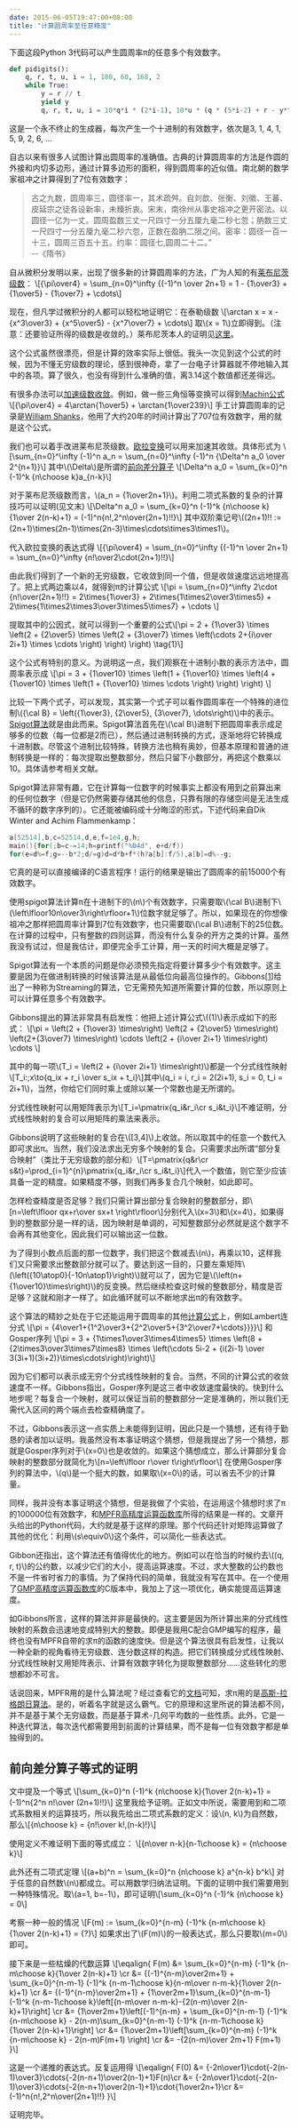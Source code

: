 ```yaml
---
date: 2015-06-05T19:47:00+08:00
title: "计算圆周率至任意精度"
---
```


下面这段Python 3代码可以产生圆周率π的任意多个有效数字。

```python
def pidigits():
    q, r, t, u, i = 1, 180, 60, 168, 2
    while True:
        y = r // t
        yield y
        q, r, t, u, i = 10*q*i * (2*i-1), 10*u * (q * (5*i-2) + r - y*t), t*u, u + 54*(i+1), i+1
```

这是一个永不终止的生成器，每次产生一个十进制的有效数字，依次是3, 1, 4, 1, 5, 9, 2, 6, ...

<!--more-->

自古以来有很多人试图计算出圆周率的准确值。古典的计算圆周率的方法是作圆的外接和内切多边形，通过计算多边形的面积，得到圆周率的近似值。南北朝的数学家祖冲之计算得到了7位有效数字：

> 古之九数，圆周率三，圆径率一，其术疏舛。自刘歆、张衡、刘徽、王蕃、皮延宗之徒各设新率，未臻折衷。宋末，南徐州从事史祖冲之更开密法。以圆径一亿为一丈。圆周盈数三丈一尺四寸一分五厘九毫二秒七忽；肭数三丈一尺四寸一分五厘九毫二秒六忽，正数在盈肭二限之间。密率：圆径一百一十三，圆周三百五十五。约率：圆径七,圆周二十二。”   
> --《隋书》

自从微积分发明以来，出现了很多新的计算圆周率的方法，广为人知的有[莱布尼茨级数]：
\\[{\pi\over4} = \sum\_{n=0}^\infty {(-1)^n \over 2n+1} = 1 - {1\over3} + {1\over5} - {1\over7} + \cdots\\]

现在，但凡学过微积分的人都可以轻松地证明它：在泰勒级数
\\[\arctan x = x - {x^3\over3} + {x^5\over5} - {x^7\over7} + \cdots\\]
取\\(x = 1\\)立即得到。（注意：还要验证所得的级数是收敛的。）莱布尼茨本人的证明见[这里][莱布尼茨证明]。

这个公式虽然很漂亮，但是计算的效率实际上很低。我头一次见到这个公式的时候，因为不懂无穷级数的理论，感到很神奇，拿了一台电子计算器就不停地输入其中的各项。算了很久，也没有得到什么准确的值，离3.14这个数值都还差得远。

有很多办法可以[加速级数收敛]。例如，做一些三角恒等变换可以得到[Machin公式]
\\[{\pi\over4} = 4\arctan{1\over5} + \arctan{1\over239}\\]
手工计算圆周率的记录是[William Shanks]，他用了大约20年的时间计算出了707位有效数字，用的就是这个公式。

我们也可以着手改进莱布尼茨级数。[欧拉变换]可以用来加速其收敛。具体形式为
\\[\sum\_{n=0}^\infty (-1)^n a\_n = \sum\_{n=0}^\infty (-1)^n {\Delta^n a\_0 \over 2^{n+1}}\\]
其中\\(\Delta\\)是所谓的[前向差分算子]
\\[\Delta^n a\_0 = \sum\_{k=0}^n (-1)^k {n\choose k}a\_{n-k}\\]

对于莱布尼茨级数而言，\\(a\_n = {1\over2n+1}\\)。利用二项式系数的复杂的计算技巧可以证明(见文末)
\\[\Delta^n a\_0 = \sum\_{k=0}^n (-1)^k {n\choose k}{1\over 2(n-k)+1} = (-1)^n{n!\,2^n\over(2n+1)!!}\\]
其中双阶乘记号\\((2n+1)!! := (2n+1)\times(2n-1)\times(2n-3)\times\cdots\times3\times1\\)。

代入欧拉变换的表达式得
\\[{\pi\over4} = \sum\_{n=0}^\infty {(-1)^n \over 2n+1} = \sum\_{n=0}^\infty {n!\over2\cdot(2n+1)!!}\\]

由此我们得到了一个新的无穷级数，它收敛到同一个值，但是收敛速度远远地提高了。把上式两边乘以4，就得到π的计算公式
\\[\pi = \sum\_{n=0}^\infty 2\cdot {n!\over(2n+1)!!} = 2\times{1\over3} + 2\times{1\times2\over3\times5} + 2\times{1\times2\times3\over3\times5\times7} + \cdots \\]

提取其中的公因式，就可以得到一个重要的公式\\[\pi = 2 + {1\over3} \times \left(2 + {2\over5} \times \left(2 + {3\over7} \times \left(\cdots 2+{i\over 2i+1} \times \cdots \right) \right) \right) \tag{1}\\]

这个公式有特别的意义。为说明这一点，我们观察在十进制小数的表示方法中，圆周率表示成
\\[\pi = 3 + {1\over10} \times \left(1 + {1\over10} \times \left(4 + {1\over10} \times \left(1 + {1\over10} \times \cdots \right) \right) \right) \\]

比较一下两个式子，可以发现，其实第一个式子可以看作圆周率在一个特殊的进位制\\({\cal B} = \left({1\over3}, {2\over5}, {3\over7}, \dots\right)\\)中的表示。[Spigot算法]就是由此而来。Spigot算法首先在\\(\cal B\\)进制下把圆周率表示成足够多的位数（每一位都是2而已），然后通过进制转换的方式，逐渐地将它转换成十进制数。尽管这个进制比较特殊，转换方法也稍有奥妙，但基本原理和普通的进制转换是一样的：每次提取出整数部分，然后只留下小数部分，再把这个数乘以10。具体请参考相关文献。

Spigot算法非常有趣，它在计算每一位数字的时候事实上都没有用到之前算出来的任何位数字（但是它仍然需要存储其他的信息，只靠有限的存储空间是无法生成不循环的数字序列的）。它还能被编码成十分晦涩的形式，下述代码来自Dik Winter and Achim Flammenkamp：

```c
a[52514],b,c=52514,d,e,f=1e4,g,h;
main(){for(;b=c-=14;h=printf("%04d", e+d/f))
for(e=d%=f;g=--b*2;d/=g)d=d*b+f*(h?a[b]:f/5),a[b]=d%--g;
```

它真的是可以直接编译的C语言程序！运行的结果是输出了圆周率的前15000个有效数字。

使用spigot算法计算π在十进制下的\\(n\\)个有效数字，只需要取\\(\cal B\\)进制下\\(\left\lfloor10n\over3\right\rfloor+1\\)位数字就足够了。所以，如果现在的你想像祖冲之那样把圆周率计算到7位有效数字，也只需要取\\(\cal B\\)进制下的25位数。在计算的过程中，只有整数的四则运算，而没有什么复杂的开方之类的计算。虽然我没有试过，但是我估计，即便完全手工计算，用一天的时间大概是足够了。

Spigot算法有一个本质的问题是你必须预先指定将要计算多少个有效数字。这主要是因为在做进制转换的时候该算法是从最低位向最高位操作的。Gibbons\[[1][Gibbons]\]给出了一种称为Streaming的算法，它无需预先知道所需要计算的位数，所以原则上可以计算任意多个有效数字。

Gibbons提出的算法非常具有启发性：他把上述计算公式\\((1)\\)表示成如下的形式：
\\[\pi = \left(2 + {1\over3} \times\right) \left(2 + {2\over5} \times\right) \left(2+{3\over7} \times\right) \cdots \left(2 + {i\over 2i+1} \times\right) \cdots \\]

其中的每一项\\(T\_i = \left(2 + {i\over 2i+1} \times\right)\\)都是一个分式线性映射\\[T\_i:\;x\to{q\_ix + r\_i \over s\_ix + t\_i}\\]其中\\(q\_i = i, r\_i = 2(2i+1), s\_i = 0, t\_i = 2i+1\\)，当然，你给它们同时乘上或除以某一个常数也是无所谓的。

分式线性映射可以用矩阵表示为\\[T\_i=\pmatrix{q\_i&r\_i\cr s\_i&t\_i}\\]不难证明，分式线性映射的复合可以用矩阵的乘法来表示。

Gibbons说明了这些映射的复合在\\([3,4]\\)上收敛。所以取其中的任意一个数代入即可求出π。当然，我们没法求出无穷多个映射的复合。只需要求出所谓“部分复合映射”（类比于无穷级数的部分和）\\[T=\pmatrix{q&r\cr s&t}=\prod_{i=1}^{n}\pmatrix{q\_i&r\_i\cr s\_i&t\_i}\\]代入一个数值，则它至少应该具备一定的精度。如果精度不够，则我们再多复合几个映射，如此即可。

怎样检查精度是否足够？我们只需计算出部分复合映射的整数部分，即\\[n=\left\lfloor qx+r\over sx+t \right\rfloor\\]分别代入\\(x=3\\)和\\(x=4\\)，如果得到的整数部分是一样的话，因为映射是单调的，可知整数部分必然就是这个数字不会再有其他变化，因此我们可以输出这一位数。

为了得到小数点后面的那一位数字，我们把这个数减去\\(n\\)，再乘以10，这样我们又只需要求出整数部分就可以了。要达到这一目的，只要左乘矩阵\\(\left({10\atop0}{-10n\atop1}\right)\\)就可以了，因为它是\\(\left(n+{1\over10}\times\right)\\)的反变换。然后继续检查这时候的整数部分，精度是否足够？这就和刚才一样了。如此循环就可以不断地求出π的有效数字。

这个算法的精妙之处在于它还能运用于圆周率的其他[计算公式][圆周率公式]上，例如Lambert连分式
\\[\pi = {4\over1+{1^2\over3+{2^2\over5+{3^2\over7+\cdots}}}}\\]
和Gosper序列
\\[\pi = 3 + {1\times1\over3\times4\times5} \times \left(8 + {2\times3\over3\times7\times8} \times \left(\cdots 5i-2 + {i(2i-1) \over 3(3i+1)(3i+2)}\times\cdots\right)\right)\\]

因为它们都可以表示成无穷个分式线性映射的复合。当然，不同的计算公式的收敛速度不一样。Gibbons指出，Gosper序列是这三者中收敛速度最快的。快到什么地步呢？每复合一个映射，就可以保证当前的整数部分一定是准确的，所以我们无需代入区间的两个端点去检查精确度了。

不过，Gibbons表示这一点实质上未能得到证明，因此只是一个猜想，还有待于勤恳的读者加以证明。我虽然没有本事证明这个猜想，但是我提出了另一个猜想，那就是Gosper序列对于\\(x=0\\)也是收敛的。如果这个猜想成立，那么计算部分复合映射的整数部分就简化为\\[n=\left\lfloor r\over t\right\rfloor\\]
在使用Gosper序列的算法中，\\(q\\)是一个挺大的数，如果取\\(x=0\\)的话，可以省去不少的计算量。

同样，我并没有本事证明这个猜想，但是我做了个实验，在运用这个猜想时求了π的100000位有效数字，和[MPFR高精度运算函数库](http://www.mpfr.org/)所得的结果是一样的。文章开头给出的Python代码，大约就是基于这样的原理。那个代码还针对矩阵运算做了其他的优化：利用\\(s\equiv0\\)这个条件，可以简化一些表达式。

Gibbon还指出，这个算法还有值得优化的地方。例如可以在恰当的时候约去\\((q, r, t)\\)的公约数，以减少它们的大小，提高运算速度。不过，求大整数的公约数也不是一件省时省力的事情。为了保持代码的简单，我就没有写在其中。在一个使用了[GMP高精度运算函数库](http://www.gmplib.org)的C版本中，我加上了这一项优化，确实能提高运算速度。

如Gibbons所言，这样的算法并非是最快的。这主要是因为所计算出来的分式线性映射的系数会迅速地变成特别大的整数。即便是我用C配合GMP编写的程序，最终也没有MPFR自带的求π的函数的速度快。但是这个算法很具有启发性，让我以一种全新的视角看待无穷级数、连分数这样的构造。把它们转换成分式线性映射、分式线性映射又用矩阵表示、计算有效数字转化为提取整数部分……这些转化的思想都妙不可言。

话说回来，MPFR用的是什么算法呢？经过查看它的[文档](http://www.mpfr.org/algo.html)可知，求π用的是[高斯-拉格朗日算法]。是的，听着名字就是这么霸气。它的原理和这里所说的算法都不同，并不是基于某个无穷级数，而是基于算术-几何平均数的一些性质。此外，它是一种迭代算法，每次迭代都需要用到前面的计算结果，而不是每一位有效数字都是单独得到的。

## 前向差分算子等式的证明

文中提及一个等式
\\[\sum\_{k=0}^n (-1)^k {n\choose k}{1\over 2(n-k)+1} = (-1)^n{2^n n!\over (2n+1)!!}\\]
这里我给予证明。正如文中所说，需要用到和二项式系数相关的运算技巧，所以我先给出二项式系数的定义：设\\(n, k\\)为自然数，那么\\[{n\choose k} = {n!\over k!\,(n-k)!}\\]

使用定义不难证明下面的等式成立：
\\[{n\over n-k}{n-1\choose k} = {n\choose k}\\]

此外还有二项式定理
\\[(a+b)^n = \sum\_{k=0}^n {n\choose k} a^{n-k} b^k\\]
对于任意的自然数\\(n\\)都成立。可以用数学归纳法证明。下面的证明中我们需要用到一种特殊情况。取\\(a=1, b=-1\\)，即可证明\\[\sum\_{k=0}^n (-1)^k {n\choose k} = 0\\]

考察一种一般的情况
\\[F(m) := \sum\_{k=0}^{n-m} (-1)^k {n-m\choose k}{1\over 2(n-k)+1} = {?}\\]
如果求出了\\(F(m)\\)的一般表达式，那么只要取\\(m=0\\)即可。

接下来是一些枯燥的代数运算
\\\[\eqalign{
F(m)
&= \sum\_{k=0}^{n-m} (-1)^k {n-m\choose k}{1\over 2(n-k)+1} \cr
&= {(-1)^{n-m}\over2m+1} + \sum\_{k=0}^{n-m-1} (-1)^k {n-m-1\choose k}{n-m\over n-m-k}{1\over 2(n-k)+1} \cr
&= {(-1)^{n-m}\over2m+1} + {1\over2m+1}\sum\_{k=0}^{n-m-1} (-1)^k {n-m-1\choose k}\left[{n-m\over n-m-k}-{2(n-m)\over 2(n-k)+1}\right] \cr
&= {1\over2m+1}\left[(-1)^{n-m} + \sum\_{k=0}^{n-m-1} (-1)^k {n-m\choose k} - 2(n-m)\sum\_{k=0}^{n-m-1} (-1)^k {n-m-1\choose k}{1\over 2(n-k)+1}\right] \cr
&= {1\over2m+1}\left[\sum\_{k=0}^{n-m} (-1)^k {n-m\choose k} - 2(n-m)F(m+1) \right] \cr
&= -{2(n-m)\over 2m+1} F(m+1)
}\\\]

这是一个递推的表达式。反复运用得
\\[\eqalign{
F(0)
&= {-2n\over1}\cdot{-2(n-1)\over3}\cdots{-2(n-n+1)\over2(n-1)+1}F(n)\cr
&= {-2n\over1}\cdot{-2(n-1)\over3}\cdots{-2(n-n+1)\over2(n-1)+1}\cdot{1\over2n+1}\cr
&= (-1)^n{n!\,2^n\over(2n+1)!!}
}\\]

证明完毕。

[莱布尼茨级数]:		http://en.wikipedia.org/wiki/Leibniz_formula_for_%CF%80
[莱布尼茨证明]:		https://proofwiki.org/wiki/Leibniz's_Formula_for_Pi
[加速级数收敛]:		http://en.wikipedia.org/wiki/Series_acceleration
[Machin公式]:		http://mathworld.wolfram.com/MachinsFormula.html
[William Shanks]:	http://en.wikipedia.org/wiki/William_Shanks
[欧拉变换]:		http://mathworld.wolfram.com/EulerTransform.html
[前向差分算子]:		http://en.wikipedia.org/wiki/Forward_difference_operator
[Spigot算法]:		http://www.mathpropress.com/stan/bibliography/spigot.pdf
[Gibbons]:		http://web.comlab.ox.ac.uk/oucl/work/jeremy.gibbons/publications/spigot.pdf
[圆周率公式]:		http://mathworld.wolfram.com/PiFormulas.html
[高斯-拉格朗日算法]:	http://en.wikipedia.org/wiki/Gauss%E2%80%93Legendre_algorithm
